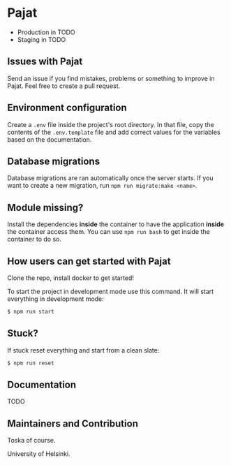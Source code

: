 # Pajat

- Production in TODO
- Staging in TODO

## Issues with Pajat

Send an issue if you find mistakes, problems or something to improve in Pajat.
Feel free to create a pull request.

## Environment configuration

Create a `.env` file inside the project's root directory. In that file, copy the contents of the `.env.template` file and add correct values for the variables based on the documentation.

## Database migrations

Database migrations are ran automatically once the server starts. If you want to create a new migration, run `npm run migrate:make <name>`.

## Module missing?

Install the dependencies **inside** the container to have the application **inside** the container access them. You can use `npm run bash` to get inside the container to do so.

## How users can get started with Pajat

Clone the repo, install docker to get started!

To start the project in development mode use this command. It will start everything in development mode:

```bash
$ npm run start
```

## Stuck?

If stuck reset everything and start from a clean slate:

```bash
$ npm run reset
```

## Documentation

TODO

## Maintainers and Contribution

Toska of course.

University of Helsinki.
